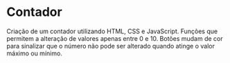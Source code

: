 # Contador
Criação de um contador utilizando HTML, CSS e JavaScript. 
Funções que permitem a alteração de valores apenas entre 0 e 10.
Botões mudam de cor para sinalizar que o número não pode ser alterado quando atinge o valor máximo ou mínimo.
